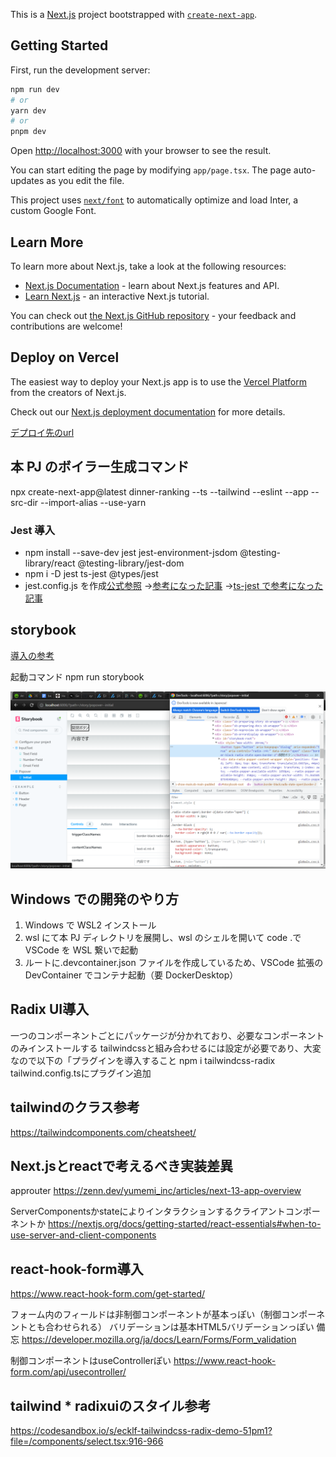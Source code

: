 This is a [Next.js](https://nextjs.org/) project bootstrapped with [`create-next-app`](https://github.com/vercel/next.js/tree/canary/packages/create-next-app).

## Getting Started

First, run the development server:

```bash
npm run dev
# or
yarn dev
# or
pnpm dev
```

Open [http://localhost:3000](http://localhost:3000) with your browser to see the result.

You can start editing the page by modifying `app/page.tsx`. The page auto-updates as you edit the file.

This project uses [`next/font`](https://nextjs.org/docs/basic-features/font-optimization) to automatically optimize and load Inter, a custom Google Font.

## Learn More

To learn more about Next.js, take a look at the following resources:

- [Next.js Documentation](https://nextjs.org/docs) - learn about Next.js features and API.
- [Learn Next.js](https://nextjs.org/learn) - an interactive Next.js tutorial.

You can check out [the Next.js GitHub repository](https://github.com/vercel/next.js/) - your feedback and contributions are welcome!

## Deploy on Vercel

The easiest way to deploy your Next.js app is to use the [Vercel Platform](https://vercel.com/new?utm_medium=default-template&filter=next.js&utm_source=create-next-app&utm_campaign=create-next-app-readme) from the creators of Next.js.

Check out our [Next.js deployment documentation](https://nextjs.org/docs/deployment) for more details.

[デプロイ先のurl](https://dinner-ranking.vercel.app/)

## 本 PJ のボイラー生成コマンド

npx create-next-app@latest dinner-ranking --ts --tailwind --eslint --app --src-dir --import-alias --use-yarn

### Jest 導入

- npm install --save-dev jest jest-environment-jsdom @testing-library/react @testing-library/jest-dom
- npm i -D jest ts-jest @types/jest
- jest.config.js を作成[公式参照](https://nextjs.org/docs/pages/building-your-application/optimizing/testing#setting-up-jest-with-the-rust-compiler)
  →[参考になった記事](https://zenn.dev/miruoon_892/articles/e42e64fbb55137)
  →[ts-jest で参考になった記事](https://qiita.com/ridai/items/d87d77e329644aad3086)

## storybook

[導入の参考](https://panda-program.com/posts/nextjs-storybook-typescript-errors)

起動コマンド
npm run storybook

![storybookの確認のスクショ](storybook-screenshot.png)

## Windows での開発のやり方

1. Windows で WSL2 インストール
2. wsl にて本 PJ ディレクトリを展開し、wsl のシェルを開いて code .で VSCode を WSL 繋いで起動
3. ルートに.devcontainer.json ファイルを作成しているため、VSCode 拡張の DevContainer でコンテナ起動（要 DockerDesktop）

## Radix UI導入

一つのコンポーネントごとにパッケージが分かれており、必要なコンポーネントのみインストールする
tailwindcssと組み合わせるには設定が必要であり、大変なので以下の「プラグインを導入すること
npm i tailwindcss-radix
tailwind.config.tsにプラグイン追加

## tailwindのクラス参考

https://tailwindcomponents.com/cheatsheet/

## Next.jsとreactで考えるべき実装差異

approuter
https://zenn.dev/yumemi_inc/articles/next-13-app-overview

ServerComponentsかstateによりインタラクションするクライアントコンポーネントか
https://nextjs.org/docs/getting-started/react-essentials#when-to-use-server-and-client-components

## react-hook-form導入

https://www.react-hook-form.com/get-started/

フォーム内のフィールドは非制御コンポーネントが基本っぽい（制御コンポーネントとも合わせられる）
バリデーションは基本HTML5バリデーションっぽい
備忘
https://developer.mozilla.org/ja/docs/Learn/Forms/Form_validation

制御コンポーネントはuseControllerぽい
https://www.react-hook-form.com/api/usecontroller/

## tailwind \* radixuiのスタイル参考

https://codesandbox.io/s/ecklf-tailwindcss-radix-demo-51pm1?file=/components/select.tsx:916-966
